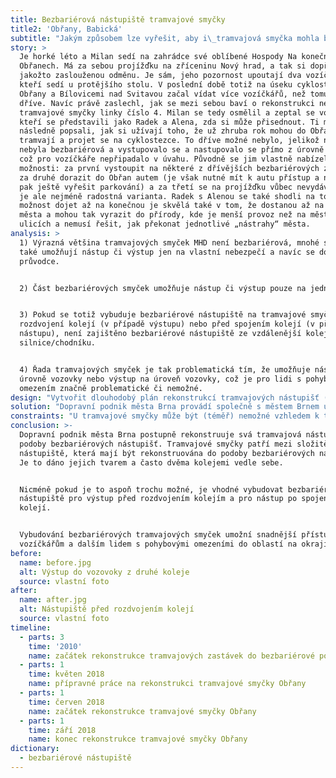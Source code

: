 ```yaml
---
title: Bezbariérová nástupiště tramvajové smyčky
title2: 'Obřany, Babická'
subtitle: "Jakým způsobem lze vyřešit, aby i\_tramvajová smyčka mohla být bezbariérová?"
story: >
  Je horké léto a Milan sedí na zahrádce své oblíbené Hospody Na konečné v
  Obřanech. Má za sebou projížďku na zříceninu Nový hrad, a tak si dopřává pivo
  jakožto zaslouženou odměnu. Je sám, jeho pozornost upoutají dva vozíčkáři,
  kteří sedí u protějšího stolu. V poslední době totiž na úseku cyklostezky mezi
  Obřany a Bílovicemi nad Svitavou začal vídat více vozíčkářů, než tomu bylo
  dříve. Navíc právě zaslechl, jak se mezi sebou baví o rekonstrukci nedaleké
  tramvajové smyčky linky číslo 4. Milan se tedy osmělil a zeptal se vozíčkářů,
  kteří se představili jako Radek a Alena, zda si může přisednout. Ti mu
  následně popsali, jak si užívají toho, že už zhruba rok mohou do Obřan dorazit
  tramvají a projet se na cyklostezce. To dříve možné nebylo, jelikož nástupiště
  nebyla bezbariérová a vystupovalo se a nastupovalo se přímo z úrovně vozovky,
  což pro vozíčkáře nepřipadalo v úvahu. Původně se jim vlastně nabízely tři
  možnosti: za první vystoupit na některé z dřívějších bezbariérových zastávek,
  za druhé dorazit do Obřan autem (je však nutné mít k autu přístup a na místě
  pak ještě vyřešit parkování) a za třetí se na projížďku vůbec nevydávat, což
  je ale nejméně radostná varianta. Radek s Alenou se také shodli na tom, že
  možnost dojet až na konečnou je skvělá také v tom, že dostanou až na okraj
  města a mohou tak vyrazit do přírody, kde je menší provoz než na městských
  ulicích a nemusí řešit, jak překonat jednotlivé „nástrahy“ města.     
analysis: >
  1) Výrazná většina tramvajových smyček MHD není bezbariérová, mnohé smyčky
  také umožňují nástup či výstup jen na vlastní nebezpečí a navíc se doporučuje
  průvodce.


  2) Část bezbariérových smyček umožňuje nástup či výstup pouze na jedné koleji.


  3) Pokud se totiž vybuduje bezbariérové nástupiště na tramvajové smyčce až po
  rozdvojení kolejí (v případě výstupu) nebo před spojením kolejí (v případě
  nástupu), není zajištěno bezbariérové nástupiště ze vzdálenější koleje od
  silnice/chodníku.


  4) Řada tramvajových smyček je tak problematická tím, že umožňuje nástup z
  úrovně vozovky nebo výstup na úroveň vozovky, což je pro lidi s pohybovým
  omezením značně problematické či nemožné.
design: "Vytvořit dlouhodobý plán rekonstrukcí tramvajových nástupišť (včetně smyček) tak, aby na jeho konci byla všechna tramvajová nástupiště bezbariérová.\r\n\nV případě tramvajových smyček se pokusit najít rovný úsek ještě před rozdvojením kolejí pro výstup, resp. až po spojení kolejí pro nástup, tak aby mohlo nové bezbariérové nástupiště složit pro všechny spoje. Hledání rovného úseku je možné uzpůsobit aktuálním terénním podmínkám.\r\n\n"
solution: "Dopravní podnik města Brna provádí společně s městem Brnem už několik let modernizaci jednotlivých úseků tramvajových tratí, jejichž součástí je také budování bezbariérových nástupišť na zastávkách, a to včetně tramvajových smyček.\n\nV případě tramvajové smyčky „Obřany, Babická“ byla v létě 2018 provedena rekonstrukce, která umožnila vybudování dvou bezbariérových nástupišť (pro výstup a nástup). Jedná se o nástupiště s nájezdovými rampami, kdy výška nástupní hrany odpovídá normě a vysunutá plošina z tramvaje má předepsaný sklon. Důležitost této rekonstrukce spočívá v tom, že se jedná také o jednu z prvních tramvajových smyček, kde se podařilo vybudovat bezbariérové nástupiště pro výstup v místě před rozdvojením kolejí, resp. bezbariérové nástupiště pro nástup v místě po spojení dvou kolejí. Toto řešení umožňuje využití bezbariérových nástupišť pro všechny spoje, které do smyčky přijíždějí, resp. z ní vyjíždějí (toto například neumožňuje řešení u smyček „Bystrc, Ečerova“ či „Lesná, Čertova rokle“, kde tak v bezbariérovém režimu funguje pouze pravá kolej).\r\n\n"
constraints: "U tramvajové smyčky může být (téměř) nemožné vzhledem k terénu, vedení dopravní infrastruktury a dalším okolnostem vybudovat bezbariérová nástupiště před rozdvojením kolejí pro výstup či před spojením dvou kolejí pro nástup. \r\n\nZ výše popsaných důvodů je rekonstrukce tramvajových smyček do bezbariérové podoby mnohdy finančně nákladnější oproti „klasickým“ zastávkám.\n\nChybí vodicí linie podél nástupiště (absence obrubníku mezi nástupištěm a trávníkem).\n\n"
conclusion: >-
  Dopravní podnik města Brna postupně rekonstruuje svá tramvajová nástupiště do
  podoby bezbariérových nástupišť. Tramvajové smyčky patří mezi složitější
  nástupiště, která mají být rekonstruována do podoby bezbariérových nástupišť.
  Je to dáno jejich tvarem a často dvěma kolejemi vedle sebe.


  Nicméně pokud je to aspoň trochu možné, je vhodné vybudovat bezbariérová
  nástupiště pro výstup před rozdvojením kolejím a pro nástup po spojení dvou
  kolejí.


  Vybudování bezbariérových tramvajových smyček umožní snadnější přístup
  vozíčkářům a dalším lidem s pohybovými omezeními do oblastí na okrajích města.
before:
  name: before.jpg
  alt: Výstup do vozovoky z druhé koleje
  source: vlastní foto
after:
  name: after.jpg
  alt: Nástupiště před rozdvojením kolejí
  source: vlastní foto
timeline:
  - parts: 3
    time: '2010'
    name: začátek rekonstrukce tramvajových zastávek do bezbariérové podoby
  - parts: 1
    time: květen 2018
    name: přípravné práce na rekonstrukci tramvajové smyčky Obřany
  - parts: 1
    time: červen 2018
    name: začátek rekonstrukce tramvajové smyčky Obřany
  - parts: 1
    time: září 2018
    name: konec rekonstrukce tramvajové smyčky Obřany
dictionary:
  - bezbariérové nástupiště
---
```

